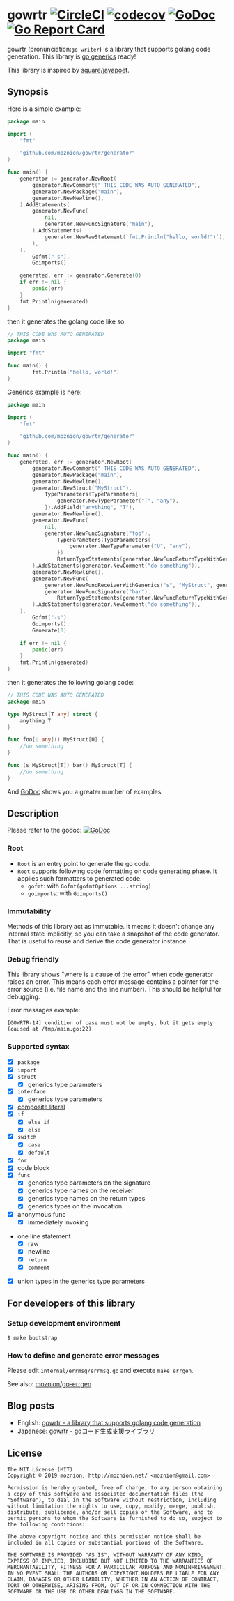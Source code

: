 gowrtr [![CircleCI](https://circleci.com/gh/moznion/gowrtr.svg?style=svg)](https://circleci.com/gh/moznion/gowrtr) [![codecov](https://codecov.io/gh/moznion/gowrtr/branch/master/graph/badge.svg)](https://codecov.io/gh/moznion/gowrtr) [![GoDoc](https://godoc.org/github.com/moznion/gowrtr/generator?status.svg)](https://godoc.org/github.com/moznion/gowrtr/generator) [![Go Report Card](https://goreportcard.com/badge/github.com/moznion/gowrtr)](https://goreportcard.com/report/github.com/moznion/gowrtr)
==

gowrtr (pronunciation:`go writer`) is a library that supports golang code generation. This library is [go generics](https://go.dev/doc/tutorial/generics) ready!

This library is inspired by [square/javapoet](https://github.com/square/javapoet).

Synopsis
--

Here is a simple example:

```go
package main

import (
	"fmt"

	"github.com/moznion/gowrtr/generator"
)

func main() {
	generator := generator.NewRoot(
		generator.NewComment(" THIS CODE WAS AUTO GENERATED"),
		generator.NewPackage("main"),
		generator.NewNewline(),
	).AddStatements(
		generator.NewFunc(
			nil,
			generator.NewFuncSignature("main"),
		).AddStatements(
			generator.NewRawStatement(`fmt.Println("hello, world!")`),
		),
	).
		Gofmt("-s").
		Goimports()

	generated, err := generator.Generate(0)
	if err != nil {
		panic(err)
	}
	fmt.Println(generated)
}
```

then it generates the golang code like so:

```go
// THIS CODE WAS AUTO GENERATED
package main

import "fmt"

func main() {
        fmt.Println("hello, world!")
}
```

Generics example is here:

```go
package main

import (
	"fmt"

	"github.com/moznion/gowrtr/generator"
)

func main() {
	generated, err := generator.NewRoot(
		generator.NewComment(" THIS CODE WAS AUTO GENERATED"),
		generator.NewPackage("main"),
		generator.NewNewline(),
		generator.NewStruct("MyStruct").
			TypeParameters(TypeParameters{
				generator.NewTypeParameter("T", "any"),
			}).AddField("anything", "T"),
		generator.NewNewline(),
		generator.NewFunc(
			nil,
			generator.NewFuncSignature("foo").
				TypeParameters(TypeParameters{
					generator.NewTypeParameter("U", "any"),
				}).
				ReturnTypeStatements(generator.NewFuncReturnTypeWithGenerics("MyStruct", generator.TypeParameterNames{"U"})),
		).AddStatements(generator.NewComment("do something")),
		generator.NewNewline(),
		generator.NewFunc(
			generator.NewFuncReceiverWithGenerics("s", "MyStruct", generator.TypeParameterNames{"T"}),
			generator.NewFuncSignature("bar").
				ReturnTypeStatements(generator.NewFuncReturnTypeWithGenerics("MyStruct", generator.TypeParameterNames{"T"})),
		).AddStatements(generator.NewComment("do something")),
	).
		Gofmt("-s").
		Goimports().
		Generate(0)

	if err != nil {
		panic(err)
	}
	fmt.Println(generated)
}
```

then it generates the following golang code:

```go
// THIS CODE WAS AUTO GENERATED
package main

type MyStruct[T any] struct {
	anything T
}

func foo[U any]() MyStruct[U] {
	//do something
}

func (s MyStruct[T]) bar() MyStruct[T] {
	//do something
}
```

And [GoDoc](https://godoc.org/github.com/moznion/gowrtr/generator) shows you a greater number of examples.

Description
--

Please refer to the godoc: [![GoDoc](https://godoc.org/github.com/moznion/gowrtr/generator?status.svg)](https://godoc.org/github.com/moznion/gowrtr/generator)

### Root

- `Root` is an entry point to generate the go code.
- `Root` supports following code formatting on code generating phase. It applies such formatters to generated code.
  - `gofmt`: with `Gofmt(gofmtOptions ...string)`
  - `goimports`: with `Goimports()`

### Immutability

Methods of this library act as immutable. It means it doesn't change any internal state implicitly, so you can take a snapshot of the code generator. That is useful to reuse and derive the code generator instance.

### Debug friendly

This library shows "where is a cause of the error" when code generator raises an error. This means each error message contains a pointer for the error source (i.e. file name and the line number).  This should be helpful for debugging.

Error messages example:

```
[GOWRTR-14] condition of case must not be empty, but it gets empty (caused at /tmp/main.go:22)
```

### Supported syntax

- [x] `package`
- [x] `import`
- [x] `struct`
  - [x] generics type parameters
- [x] `interface`
  - [x] generics type parameters
- [x] [composite literal](https://golang.org/doc/effective_go.html#composite_literals)
- [x] `if`
  - [x] `else if`
  - [x] `else`
- [x] `switch`
  - [x] `case`
  - [x] `default`
- [x] `for`
- [x] code block
- [x] `func`
  - [x] generics type parameters on the signature
  - [x] generics type names on the receiver
  - [x] generics type names on the return types
  - [x] generics types on the invocation
- [x] anonymous func
  - [x] immediately invoking
- one line statement
  - [x] raw
  - [x] newline
  - [x] `return`
  - [x] `comment`
- [x] union types in the generics type parameters

For developers of this library
--

### Setup development environment

```
$ make bootstrap
```

### How to define and generate error messages

Please edit `internal/errmsg/errmsg.go` and execute `make errgen`.

See also: [moznion/go-errgen](https://github.com/moznion/go-errgen)

Blog posts
--

- English: [gowrtr - a library that supports golang code generation](https://moznion.hatenablog.jp/entry/2019/01/15/094236)
- Japanese: [gowrtr - goコード生成支援ライブラリ](https://moznion.hatenadiary.com/entry/2019/01/14/111719)

License
--

```
The MIT License (MIT)
Copyright © 2019 moznion, http://moznion.net/ <moznion@gmail.com>

Permission is hereby granted, free of charge, to any person obtaining a copy of this software and associated documentation files (the "Software"), to deal in the Software without restriction, including without limitation the rights to use, copy, modify, merge, publish, distribute, sublicense, and/or sell copies of the Software, and to permit persons to whom the Software is furnished to do so, subject to the following conditions:

The above copyright notice and this permission notice shall be included in all copies or substantial portions of the Software.

THE SOFTWARE IS PROVIDED "AS IS", WITHOUT WARRANTY OF ANY KIND, EXPRESS OR IMPLIED, INCLUDING BUT NOT LIMITED TO THE WARRANTIES OF MERCHANTABILITY, FITNESS FOR A PARTICULAR PURPOSE AND NONINFRINGEMENT. IN NO EVENT SHALL THE AUTHORS OR COPYRIGHT HOLDERS BE LIABLE FOR ANY CLAIM, DAMAGES OR OTHER LIABILITY, WHETHER IN AN ACTION OF CONTRACT, TORT OR OTHERWISE, ARISING FROM, OUT OF OR IN CONNECTION WITH THE SOFTWARE OR THE USE OR OTHER DEALINGS IN THE SOFTWARE.
```

